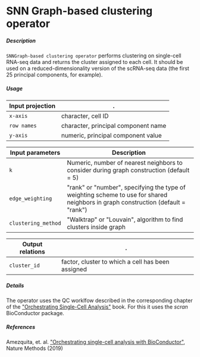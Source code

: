 # SNN Graph-based clustering operator

##### Description

`SNNGraph-based clustering operator` performs clustering on single-cell RNA-seq data and returns the cluster assigned to each cell. It should be used on a reduced-dimensionality version of the scRNA-seq data (the first 25 principal components, for example).

##### Usage

Input projection|.
---|---
`x-axis`        | character, cell ID
`row names`     | character, principal component name
`y-axis`        | numeric, principal component value



| Input parameters | Description                                                                              |
| -----------------| ---------------------------------------------------------------------------------------- |
| `k`          | Numeric, number of nearest neighbors to consider during graph construction (default = 5)             |
| `edge_weighting`  | "rank" or "number", specifying the type of weighting scheme to use for shared neighbors in graph construction (default = "rank") |
| `clustering_method` | "Walktrap" or "Louvain", algorithm to find clusters inside graph    |

Output relations|.
---|---
`cluster_id`       | factor, cluster to which a cell has been assigned 

##### Details

The operator uses the QC worklfow described in the corresponding chapter of the ["Orchestrating Single-Cell Analysis"](https://osca.bioconductor.org/clustering.html) book. For this it uses the _scran_ BioConductor package.

##### References

Amezquita, et. al. ["Orchestrating single-cell analysis with BioConductor"](https://www.nature.com/articles/s41592-019-0654-x), Nature Methods (2019)
